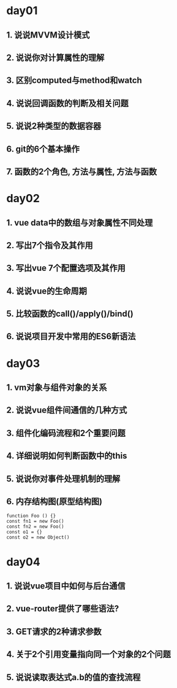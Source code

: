 # day01
## 1. 说说MVVM设计模式
## 2. 说说你对计算属性的理解
## 3. 区别computed与method和watch
## 4. 说说回调函数的判断及相关问题
## 5. 说说2种类型的数据容器
## 6. git的6个基本操作
## 7. 函数的2个角色, 方法与属性, 方法与函数

# day02
## 1. vue data中的数组与对象属性不同处理
## 2. 写出7个指令及其作用
## 3. 写出vue 7个配置选项及其作用
## 4. 说说vue的生命周期
## 5. 比较函数的call()/apply()/bind()
## 6. 说说项目开发中常用的ES6新语法

# day03
## 1. vm对象与组件对象的关系
## 2. 说说vue组件间通信的几种方式
## 3. 组件化编码流程和2个重要问题
## 4. 详细说明如何判断函数中的this
## 5. 说说你对事件处理机制的理解
## 6. 内存结构图(原型结构图)
    function Foo () {}
    const fn1 = new Foo()
    const fn2 = new Foo()
    const o1 = {}
    const o2 = new Object()

# day04
## 1. 说说vue项目中如何与后台通信
## 2. vue-router提供了哪些语法?
## 3. GET请求的2种请求参数
## 4. 关于2个引用变量指向同一个对象的2个问题
## 5. 说说读取表达式a.b的值的查找流程

